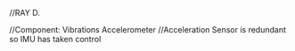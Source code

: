 //RAY D.

//Component: Vibrations Accelerometer 
//Acceleration Sensor is redundant so IMU has taken control